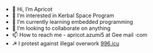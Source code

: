 - 👋 Hi, I’m Apricot
- 👀 I’m interested in Kerbal Space Program
- 🌱 I’m currently learning embedded programming
- 💞️ I’m looking to collaborate on anything
- 📫 How to reach me - apricot.azumi5 at Gee mail ·com
- ☭ I protest against illegal overwork [996.icu](996.icu)

<!---
apricot-azumi/apricot-azumi is a ✨ special ✨ repository because its `README.md` (this file) appears on your GitHub profile.
You can click the Preview link to take a look at your changes.
--->
